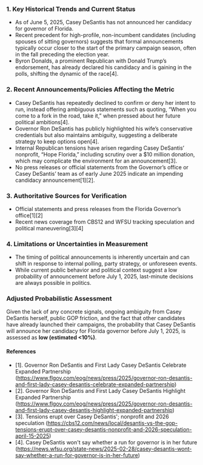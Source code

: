 ### 1. Key Historical Trends and Current Status

- As of June 5, 2025, Casey DeSantis has not announced her candidacy for governor of Florida.
- Recent precedent for high-profile, non-incumbent candidates (including spouses of sitting governors) suggests that formal announcements typically occur closer to the start of the primary campaign season, often in the fall preceding the election year.
- Byron Donalds, a prominent Republican with Donald Trump’s endorsement, has already declared his candidacy and is gaining in the polls, shifting the dynamic of the race[4].

### 2. Recent Announcements/Policies Affecting the Metric

- Casey DeSantis has repeatedly declined to confirm or deny her intent to run, instead offering ambiguous statements such as quoting, “When you come to a fork in the road, take it,” when pressed about her future political ambitions[4].
- Governor Ron DeSantis has publicly highlighted his wife’s conservative credentials but also maintains ambiguity, suggesting a deliberate strategy to keep options open[4].
- Internal Republican tensions have arisen regarding Casey DeSantis’ nonprofit, “Hope Florida,” including scrutiny over a $10 million donation, which may complicate the environment for an announcement[3].
- No press releases or official statements from the Governor’s office or Casey DeSantis’ team as of early June 2025 indicate an impending candidacy announcement[1][2].

### 3. Authoritative Sources for Verification

- Official statements and press releases from the Florida Governor’s office[1][2]
- Recent news coverage from CBS12 and WFSU tracking speculation and political maneuvering[3][4]

### 4. Limitations or Uncertainties in Measurement

- The timing of political announcements is inherently uncertain and can shift in response to internal polling, party strategy, or unforeseen events.
- While current public behavior and political context suggest a low probability of announcement before July 1, 2025, last-minute decisions are always possible in politics.

### Adjusted Probabilistic Assessment

Given the lack of any concrete signals, ongoing ambiguity from Casey DeSantis herself, public GOP friction, and the fact that other candidates have already launched their campaigns, the probability that Casey DeSantis will announce her candidacy for Florida governor before July 1, 2025, is assessed as **low (estimated <10%)**.

#### References

- [1]. Governor Ron DeSantis and First Lady Casey DeSantis Celebrate Expanded Partnership (https://www.flgov.com/eog/news/press/2025/governor-ron-desantis-and-first-lady-casey-desantis-celebrate-expanded-partnership)
- [2]. Governor Ron DeSantis and First Lady Casey DeSantis Highlight Expanded Partnership (https://www.flgov.com/eog/news/press/2025/governor-ron-desantis-and-first-lady-casey-desantis-highlight-expanded-partnership)
- [3]. Tensions erupt over Casey DeSantis'; nonprofit and 2026 speculation (https://cbs12.com/news/local/desantis-vs-the-gop-tensions-erupt-over-casey-desantis-nonprofit-and-2026-speculation-april-15-2025)
- [4]. Casey DeSantis won't say whether a run for governor is in her future (https://news.wfsu.org/state-news/2025-02-28/casey-desantis-wont-say-whether-a-run-for-governor-is-in-her-future)